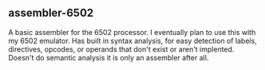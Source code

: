 ## assembler-6502
A basic assembler for the 6502 processor. I eventually plan to use this with my 6502 emulator. 
Has built in syntax analysis, for easy detection of  labels, directives, opcodes, or operands 
that don't exist or aren't implented. Doesn't do semantic analysis it is only an assembler after all. 
